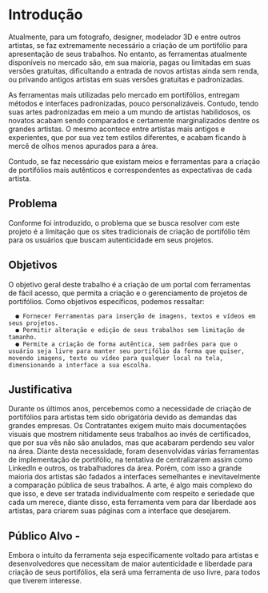 # Introdução

Atualmente, para um fotografo, designer, modelador 3D e entre outros artistas,
se faz extremamente necessário a criação de um portifólio para apresentação de seus trabalhos. No entanto, as ferramentas atualmente disponíveis no mercado são, em sua maioria, pagas ou limitadas em suas versões gratuitas, dificultando a entrada de novos artistas ainda sem renda, ou privando antigos artistas em suas versões gratuitas e padronizadas.

As ferramentas mais utilizadas pelo mercado em portifólios, entregam métodos e interfaces padronizadas, pouco personalizáveis.
Contudo, tendo suas artes padronizadas em meio a um mundo de artistas habilidosos, os novatos acabam sendo comparados e certamente marginalizados dentre os grandes artistas. O mesmo acontece entre artistas mais antigos e experientes, que por sua vez tem estilos diferentes, e acabam ficando à mercê de olhos menos apurados para a área.

Contudo, se faz necessário que existam meios e ferramentas para a criação de portifólios mais autênticos e correspondentes as expectativas de cada artista.



## Problema 

Conforme foi introduzido, o problema que se busca resolver com este projeto é a limitação que os
sites tradicionais de criação de portifólio têm para os usuários que buscam autenticidade em seus projetos.

## Objetivos 
O objetivo geral deste trabalho é a criação de um portal com ferramentas de fácil acesso, que permita a criação e o gerenciamento
de projetos de portifólios.
Como objetivos específicos, podemos ressaltar:

      ● Fornecer Ferramentas para inserção de imagens, textos e vídeos em seus projetos.
      ● Permitir alteração e edição de seus trabalhos sem limitação de tamanho.
      ● Permite a criação de forma autêntica, sem padrões para que o usuário seja livre para manter seu portifólio da forma que quiser, movendo imagens, texto ou vídeo para qualquer local na tela, dimensionando a interface a sua escolha.
    

## Justificativa

Durante os últimos anos, percebemos como a necessidade de criação de portifólios para artistas tem sido obrigatória devido as demandas das grandes empresas. Os Contratantes exigem muito mais documentações visuais que mostrem nitidamente seus trabalhos ao invés de certificados, que por sua vês não são anulados, mas que acabaram perdendo seu valor na área. Diante desta necessidade, foram desenvolvidas várias ferramentas de implementação de portifólio, na tentativa de centralizarem assim como LinkedIn e outros, os trabalhadores da área. Porém, com isso a grande maioria dos artistas são fadados a interfaces semelhantes e inevitavelmente a comparação pública de seus trabalhos. A arte, é algo mais complexo do que isso, e deve ser tratada individualmente com respeito e seriedade que cada um merece, diante disso, esta ferramenta vem para dar liberdade aos artistas, para criarem suas páginas com a interface que desejarem.

## Público Alvo -

Embora o intuito da ferramenta seja especificamente voltado para artistas e desenvolvedores que necessitam de maior autenticidade e liberdade para criação de seus portifólios, ela será uma ferramenta de uso livre, para todos que tiverem interesse.
